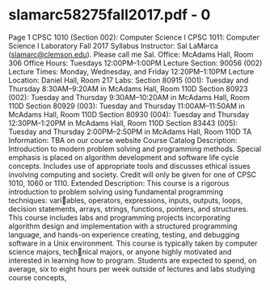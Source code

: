 # slamarc58275fall2017.pdf - 0

Page 1
CPSC 1010 (Section 002): Computer Science I
CPSC 1011: Computer Science I Laboratory
Fall 2017 Syllabus
Instructor: Sal LaMarca (slamarc@clemson.edu). Please call me Sal.
Office: McAdams Hall, Room 306
Office Hours: Tuesdays 12:00PM–1:00PM
Lecture Section: 90056 (002)
Lecture Times: Monday, Wednesday, and Friday 12:20PM–1:10PM
Lecture Location: Daniel Hall, Room 217
Labs: Section 80915 (001): Tuesday and Thursday 8:30AM–9:20AM in McAdams Hall, Room 110D
Section 80923 (002): Tuesday and Thursday 9:30AM–10:20AM in McAdams Hall, Room 110D
Section 80929 (003): Tuesday and Thursday 11:00AM–11:50AM in McAdams Hall, Room 110D
Section 80930 (004): Tuesday and Thursday 12:30PM–1:20PM in McAdams Hall, Room 110D
Section 83443 (005): Tuesday and Thursday 2:00PM–2:50PM in McAdams Hall, Room 110D
TA Information: TBA on our course website
Course Catalog Description:
Introduction to modern problem solving and programming methods. Special emphasis is placed on algorithm
development and software life cycle concepts. Includes use of appropriate tools and discusses ethical issues
involving computing and society. Credit will only be given for one of CPSC 1010, 1060 or 1110.
Extended Description:
This course is a rigorous introduction to problem solving using fundamental programming techniques: variables, operators, expressions, inputs, outputs, loops, decision statements, arrays, strings, functions, pointers,
and structures. This course includes labs and programming projects incorporating algorithm design and
implementation with a structured programming language, and hands-on experience creating, testing, and
debugging software in a Unix environment. This course is typically taken by computer science majors, technical majors, or anyone highly motivated and interested in learning how to program. Students are expected
to spend, on average, six to eight hours per week outside of lectures and labs studying course concepts,